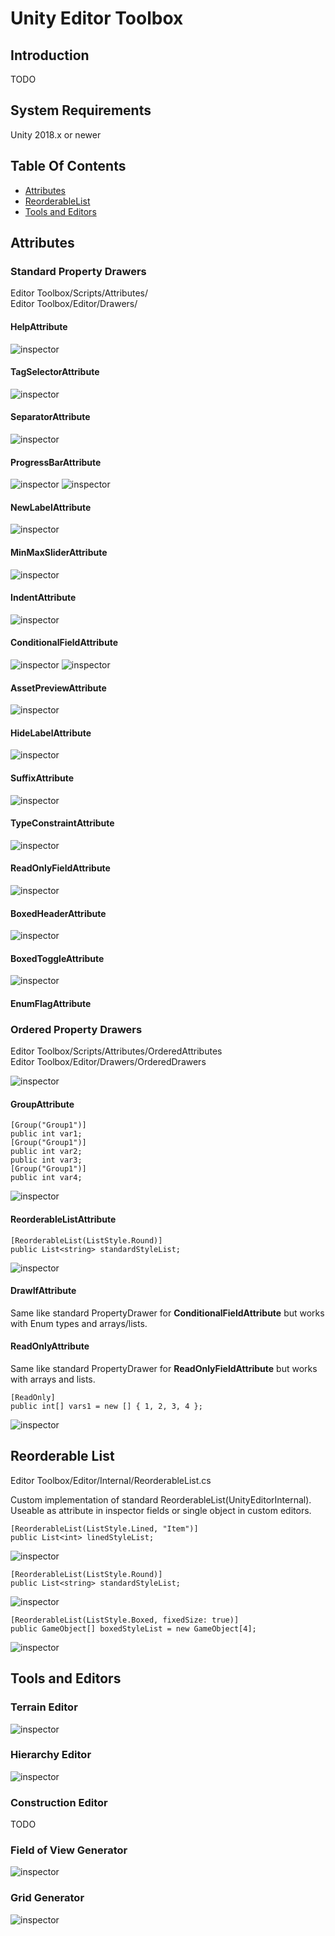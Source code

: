 # Unity Editor Toolbox

## Introduction
TODO

## System Requirements
Unity 2018.x or newer

## Table Of Contents

- [Attributes](#attributes)
- [ReorderableList](#reorderable-list)
- [Tools and Editors](#tools-and-editors)

## Attributes

### Standard Property Drawers

Editor Toolbox/Scripts/Attributes/\
Editor Toolbox/Editor/Drawers/

#### HelpAttribute

![inspector](https://github.com/arimger/HighPolis/blob/develop/Documentation/Attributes/doc1.png)

#### TagSelectorAttribute

![inspector](https://github.com/arimger/HighPolis/blob/develop/Documentation/Attributes/doc2.png)

#### SeparatorAttribute

![inspector](https://github.com/arimger/HighPolis/blob/develop/Documentation/Attributes/doc3.png)

#### ProgressBarAttribute

![inspector](https://github.com/arimger/HighPolis/blob/develop/Documentation/Attributes/doc4.png)
![inspector](https://github.com/arimger/HighPolis/blob/develop/Documentation/Attributes/doc5.png)

#### NewLabelAttribute

![inspector](https://github.com/arimger/HighPolis/blob/develop/Documentation/Attributes/doc12.png)

#### MinMaxSliderAttribute

![inspector](https://github.com/arimger/HighPolis/blob/develop/Documentation/Attributes/doc6.png)

#### IndentAttribute

![inspector](https://github.com/arimger/HighPolis/blob/develop/Documentation/Attributes/doc7.png)

#### ConditionalFieldAttribute

![inspector](https://github.com/arimger/HighPolis/blob/develop/Documentation/Attributes/doc9.png)
![inspector](https://github.com/arimger/HighPolis/blob/develop/Documentation/Attributes/doc8.png)

#### AssetPreviewAttribute

![inspector](https://github.com/arimger/HighPolis/blob/develop/Documentation/Attributes/doc10.png)

#### HideLabelAttribute

![inspector](https://github.com/arimger/HighPolis/blob/develop/Documentation/Attributes/doc11.png)

#### SuffixAttribute

![inspector](https://github.com/arimger/HighPolis/blob/develop/Documentation/Attributes/doc13.png)

#### TypeConstraintAttribute

![inspector](https://github.com/arimger/HighPolis/blob/develop/Documentation/Attributes/doc14.png)

#### ReadOnlyFieldAttribute

![inspector](https://github.com/arimger/HighPolis/blob/develop/Documentation/Attributes/doc15.png)

#### BoxedHeaderAttribute

![inspector](https://github.com/arimger/HighPolis/blob/develop/Documentation/Attributes/doc16.png)

#### BoxedToggleAttribute

![inspector](https://github.com/arimger/HighPolis/blob/develop/Documentation/Attributes/doc17.png)

#### EnumFlagAttribute


### Ordered Property Drawers

Editor Toolbox/Scripts/Attributes/OrderedAttributes\
Editor Toolbox/Editor/Drawers/OrderedDrawers

![inspector](https://github.com/arimger/HighPolis/blob/develop/Documentation/doc5.png)

#### GroupAttribute
```
[Group("Group1")]
public int var1;
[Group("Group1")]
public int var2;
public int var3;
[Group("Group1")]
public int var4;
```
![inspector](https://github.com/arimger/HighPolis/blob/develop/Documentation/Attributes/doc18.png)

#### ReorderableListAttribute

```
[ReorderableList(ListStyle.Round)]
public List<string> standardStyleList;
```

![inspector](https://github.com/arimger/HighPolis/blob/develop/Documentation/doc7.png)

#### DrawIfAttribute

Same like standard PropertyDrawer for **ConditionalFieldAttribute** but works with Enum types and arrays/lists.

#### ReadOnlyAttribute

Same like standard PropertyDrawer for **ReadOnlyFieldAttribute** but works with arrays and lists.

```
[ReadOnly]
public int[] vars1 = new [] { 1, 2, 3, 4 };
```

![inspector](https://github.com/arimger/HighPolis/blob/develop/Documentation/Attributes/doc19.png)

## Reorderable List

Editor Toolbox/Editor/Internal/ReorderableList.cs

Custom implementation of standard ReorderableList(UnityEditorInternal). Useable as attribute in inspector fields or single object in custom editors.

```
[ReorderableList(ListStyle.Lined, "Item")]
public List<int> linedStyleList;
```
![inspector](https://github.com/arimger/HighPolis/blob/develop/Documentation/doc6.png)
```
[ReorderableList(ListStyle.Round)]
public List<string> standardStyleList;
```
![inspector](https://github.com/arimger/HighPolis/blob/develop/Documentation/doc7.png)
```
[ReorderableList(ListStyle.Boxed, fixedSize: true)]
public GameObject[] boxedStyleList = new GameObject[4];
```
![inspector](https://github.com/arimger/HighPolis/blob/develop/Documentation/doc8.png)

## Tools and Editors

### Terrain Editor
![inspector](https://github.com/arimger/HighPolis/blob/develop/Documentation/doc1.png)
### Hierarchy Editor
![inspector](https://github.com/arimger/HighPolis/blob/develop/Documentation/doc2.png)
### Construction Editor
TODO
### Field of View Generator
![inspector](https://github.com/arimger/HighPolis/blob/develop/Documentation/doc3.png)
### Grid Generator
![inspector](https://github.com/arimger/HighPolis/blob/develop/Documentation/doc4.png)
